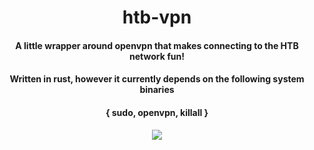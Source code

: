<h1 align='center'> htb-vpn </h1>

<p align="center">
  <h4 align="center"> A little wrapper around openvpn that makes connecting to the HTB network fun! </h4>
  <h4 align="center"> Written in rust, however it currently depends on the following system binaries </h4>
  <h4 align="center"> { sudo, openvpn, killall } </h4>
</p>

<p align="center">
    <img src="https://i.imgur.com/08NPiuI.png" />
</p>

